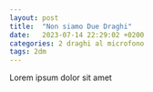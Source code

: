 ```yaml
---
layout: post
title:  "Non siamo Due Draghi"
date:   2023-07-14 22:29:02 +0200
categories: 2 draghi al microfono
tags: 2dm
---
```

Lorem ipsum dolor sit amet